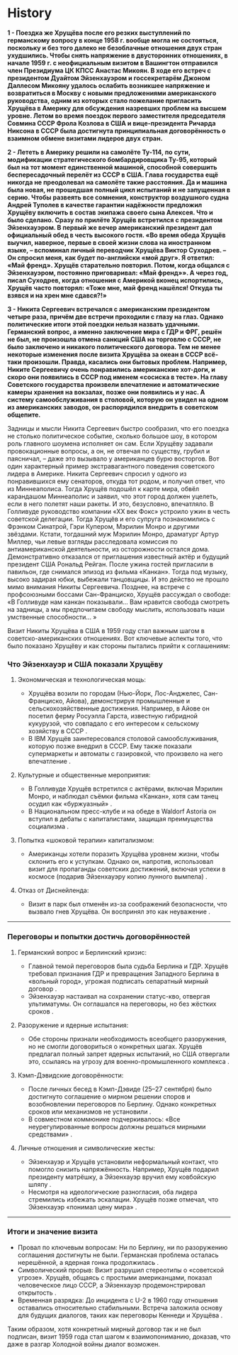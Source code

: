 # History


**1 - Поездка же Хрущёва после его резких выступлений по германскому вопросу в конце 1958 г. вообще могла не состояться, поскольку и без того далеко не безоблачные отношения двух стран ухудшились. Чтобы снять напряжение в двусторонних отношениях, в начале 1959 г. с неофициальным визитом в Вашингтон отправился член Президиума ЦК КПСС Анастас Микоян. В ходе его встреч с президентом Дуайтом Эйзенхауэром и госсекретарём Джоном Даллесом Микояну удалось ослабить возникшее напряжение и возвратиться в Москву с новыми предложениями американского руководства, одним из которых стало пожелание пригласить Хрущёва в Америку для обсуждения назревших проблем на высшем уровне. Летом во время поездок первого заместителя председателя Совмина СССР Фрола Козлова в США и вице-президента Ричарда Никсона в СССР была достигнута принципиальная договорённость о взаимном обмене визитами лидеров двух стран.**


**2 - Лететь в Америку решили на самолёте Ту-114, по сути, модификации стратегического бомбардировщика Ту-95, который был на тот момент единст­венной машиной, способной совершить беспересадочный перелёт из СССР в США. Глава государства ещё никогда не преодолевал на самолёте такие расстояния. Да и машина была новая, не прошедшая полный цикл испытаний и не запущенная в серию. Чтобы развеять все сомнения, конструктор воздушного судна Андрей Туполев в качестве гарантии надёжности предложил Хрущёву включить в состав экипажа своего сына Алексея. Что и было сделано.
Сразу по прилёте Хрущёв встретился с президентом Эйзенхауэром. В первый же вечер американский президент дал официальный обед в честь высокого гостя. «Во время обеда Хрущёв выучил, наверное, первые в своей жизни слова на иностранном языке, – вспоминал личный переводчик Хрущёва Виктор Суходрев. – Он спросил меня, как будет по-английски «мой друг». Я ответил: «Май френд». Хрущёв старательно повторил. Потом, когда общался с Эйзенхауэром, постоянно приговаривал: «Май френд»». А через год, писал Суходрев, когда отношения с Америкой вконец испортились, Хрущёв часто повторял: «Тоже мне, май френд нашёлся! Откуда ты взявся и на хрен мне сдався?!»**


**3 - Никита Сергеевич встречался с американским президентом четыре раза, причём две встречи проходили с глазу на глаз. Однако политические итоги этой поездки нельзя назвать удачными. Германский вопрос, а именно заключение мира с ГДР и ФРГ, решён не был, не произошла отмена санкций США на торговлю с СССР, не было заключено и никакого политического договора. Тем не менее некоторые изменения после визита Хрущёва за океан в СССР всё-таки произошли. Правда, касались они бытовых проблем. Например, Никите Сергеевичу очень понравились американские хот-доги, и скоро они появились в СССР под именем «сосиска в тесте». На главу Советского государства произвели впечатление и автоматические камеры хранения на вокзалах, позже они появились и у нас. А систему самообслуживания в столовой, которую он увидел на одном из американских заводов, он распорядился внедрить в советском общепите.**


Задницы и мысли
Никита Сергеевич быстро сообразил, что его поездка не столько политическое событие, сколько большое шоу, в котором роль главного шоумена исполняет он сам. Если Хрущёву задавали провокационные вопросы, а он, не отвечая по суще­ству, грубил и паясничал, – даже это вызывало у американцев бурю восторгов. Вот один характерный пример экстравагантного поведения советского лидера в Америке. Никита Сергеевич спросил у одного из понравившихся ему сенаторов, откуда тот родом, и получил ответ, что из Миннеаполиса. Тогда Хрущёв подошёл к карте мира, обвёл карандашом Миннеаполис и заявил, что этот город должен уцелеть, если в него полетят наши ракеты. И это, безусловно, впечатляло.
В Голливуде руководство компании «XX век Фокс» устроило ужин в честь советской делегации. Тогда Хрущёв и его супруга познакомились с Фрэнком Синатрой, Гэри Купером, Мэрилин Монро и другими звёздами. Кстати, тогдашний муж Мэрилин Монро, драматург Артур Миллер, чьи левые взгляды расследовала комиссия по антиамериканской деятельности, из осторожности остался дома. Демонстративно отказался от приглашения известный актёр и будущий президент США Рональд Рейган. После ужина гостей пригласили в павильон, где снимался эпизод из фильма «Канкан». Тогда под музыку, высоко задирая юбки, выбежали танцовщицы. И это действо не прошло мимо внимания Никиты Сергеевича. Позднее, на встрече с профсоюзными боссами Сан-Франциско, Хрущёв рассуждал о свободе: «В Голливуде нам канкан показывали... Вам нравится свобода смотреть на задницы, а мы предпочитаем свободу мыслить, использовать наши умственные способности... »


Визит Никиты Хрущёва в США в 1959 году стал важным шагом в советско-американских отношениях. Вот ключевые аспекты того, что было показано Хрущёву и как стороны пытались прийти к соглашениям:


### Что Эйзенхауэр и США показали Хрущёву 
1. Экономическая и технологическая мощь:
   - Хрущёва возили по городам (Нью-Йорк, Лос-Анджелес, Сан-Франциско, Айова), демонстрируя промышленные и сельскохозяйственные достижения. Например, в Айове он посетил ферму Росуэлла Гарста, известную гибридной кукурузой, что совпадало с его интересом к сельскому хозяйству в СССР .
   - В IBM Хрущёв заинтересовался столовой самообслуживания, которую позже внедрил в СССР. Ему также показали супермаркеты и автоматы с газировкой, что произвело на него впечатление .

2. Культурные и общественные мероприятия:
   - В Голливуде Хрущёв встретился с актёрами, включая Мэрилин Монро, и наблюдал съёмки фильма «Канкан», хотя сам танец осудил как «буржуазный» .
   - В Национальном пресс-клубе и на обеде в Waldorf Astoria он вступил в дебаты с капиталистами, защищая преимущества социализма .

3. Попытка «шоковой терапии» капитализмом:
   - Американцы хотели поразить Хрущёва уровнем жизни, чтобы склонить его к уступкам. Однако он, напротив, использовал визит для пропаганды советских достижений, включая успехи в космосе (подарив Эйзенхауэру копию лунного вымпела) .

4. Отказ от Диснейленда:
   - Визит в парк был отменён из-за соображений безопасности, что вызвало гнев Хрущёва. Он воспринял это как неуважение .

---

### Переговоры и попытки достичь договорённостей
1. Германский вопрос и Берлинский кризис:
   - Главной темой переговоров была судьба Берлина и ГДР. Хрущёв требовал признания ГДР и превращения Западного Берлина в «вольный город», угрожая подписать сепаратный мирный договор .
   - Эйзенхауэр настаивал на сохранении статус-кво, отвергая ультиматумы. Он соглашался на переговоры, но без жёстких сроков .

2. Разоружение и ядерные испытания:
   - Обе стороны признали необходимость всеобщего разоружения, но не смогли договориться о конкретных шагах. Хрущёв предлагал полный запрет ядерных испытаний, но США отвергали это, ссылаясь на угрозу для военно-промышленного комплекса .

3. Кэмп-Дэвидские договорённости:
   - После личных бесед в Кэмп-Дэвиде (25–27 сентября) было достигнуто соглашение о мирном решении споров и возобновлении переговоров по Берлину. Однако конкретных сроков или механизмов не установили .
   - В совместном коммюнике подчеркивалось: «Все неурегулированные вопросы должны решаться мирными средствами» .

4. Личные отношения и символические жесты:
   - Эйзенхауэр и Хрущёв установили неформальный контакт, что помогло снизить напряжённость. Например, Хрущёв подарил президенту матрёшку, а Эйзенхауэр вручил ему ковбойскую шляпу .
   - Несмотря на идеологические разногласия, оба лидера стремились избежать эскалации. Хрущёв позже отмечал, что Эйзенхауэр «понимал цену мира» .

---

### Итоги и значение визита
- Провал по ключевым вопросам: Ни по Берлину, ни по разоружению соглашения достигнуты не были. Германская проблема осталась нерешённой, а ядерная гонка продолжилась .
- Символический прорыв: Визит разрушил стереотипы о «советской угрозе». Хрущёв, общаясь с простыми американцами, показал человеческое лицо СССР, а Эйзенхауэр продемонстрировал открытость .
- Временная разрядка: До инцидента с U-2 в 1960 году отношения оставались относительно стабильными. Встреча заложила основу для будущих диалогов, таких как переговоры Кеннеди и Хрущёва .

Таким образом, хотя конкретный мирный договор так и не был подписан, визит 1959 года стал шагом к взаимопониманию, доказав, что даже в разгар Холодной войны диалог возможен.
